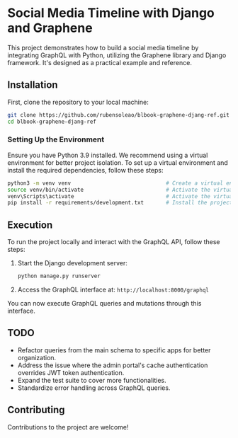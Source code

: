 # Social Media Timeline with Django and Graphene

This project demonstrates how to build a social media timeline by integrating GraphQL with Python, utilizing the Graphene library and Django framework. It's designed as a practical example and reference.

## Installation

First, clone the repository to your local machine:

```bash
git clone https://github.com/rubensoleao/blbook-graphene-djang-ref.git
cd blbook-graphene-djang-ref
```

### Setting Up the Environment

Ensure you have Python 3.9 installed. We recommend using a virtual environment for better project isolation. To set up a virtual environment and install the required dependencies, follow these steps:

```bash
python3 -m venv venv                              # Create a virtual environment with Python 3.9
source venv/bin/activate                          # Activate the virtual environment on Unix/Linux
venv\Scripts\activate                             # Activate the virtual environment on Windows
pip install -r requirements/development.txt       # Install the project dependencies
```

## Execution

To run the project locally and interact with the GraphQL API, follow these steps:

1. Start the Django development server:
    ```bash
    python manage.py runserver
    ```

2. Access the GraphQL interface at: `http://localhost:8000/graphql`

You can now execute GraphQL queries and mutations through this interface.

## TODO

- Refactor queries from the main schema to specific apps for better organization.
- Address the issue where the admin portal's cache authentication overrides JWT token authentication.
- Expand the test suite to cover more functionalities.
- Standardize error handling across GraphQL queries.

## Contributing

Contributions to the project are welcome!
